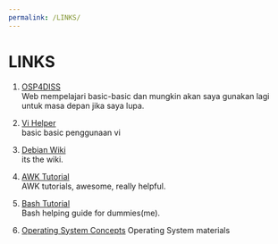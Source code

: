 ```yaml
---
permalink: /LINKS/
---
```


# LINKS

1. [OSP4DISS](https://osp4diss.vlsm.org/)<br>
Web mempelajari basic-basic dan mungkin akan saya gunakan lagi untuk masa depan
jika saya lupa.

2. [Vi Helper](https://www.cs.colostate.edu/helpdocs/vi.html)<br>
basic basic penggunaan vi

3. [Debian Wiki](https://wiki.debian.org/id/CommandLineInterface)<br>
its the wiki.

4. [AWK Tutorial](https://www.tutorialspoint.com/awk/awk_basic_syntax.htm)<br>
AWK tutorials, awesome, really helpful.

5. [Bash Tutorial](https://linuxconfig.org/bash-scripting-tutorial-for-beginners)<br>
Bash helping guide for dummies(me).

6. [Operating System Concepts](https://www.os-book.com/OS10/slide-dir/)
Operating System materials
